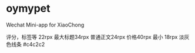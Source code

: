 # oymypet
Wechat Mini-app for XiaoChong

评分，标签等 22rpx
最大标题34rpx
普通正文24rpx
价格40rpx
最小 18rpx
淡灰色线条 #c4c2c2

